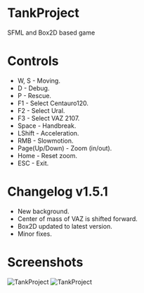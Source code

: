 # TankProject
SFML and Box2D based game

# Controls
- W, S - Moving.
- D - Debug.
- P - Rescue.
- F1 - Select Centauro120.
- F2 - Select Ural.
- F3 - Select VAZ 2107.
- Space - Handbreak.
- LShift - Acceleration.
- RMB - Slowmotion.
- Page(Up/Down) - Zoom (in/out).
- Home - Reset zoom.
- ESC - Exit.

# Changelog v1.5.1
- New background.
- Center of mass of VAZ is shifted forward.
- Box2D updated to latest version.
- Minor fixes.

# Screenshots
![TankProject](https://pp.userapi.com/c849324/v849324741/237ec/upjFzGUulk4.jpg)
![TankProject](https://pp.userapi.com/c849324/v849324741/237f5/KdtRhu-rsbM.jpg)
